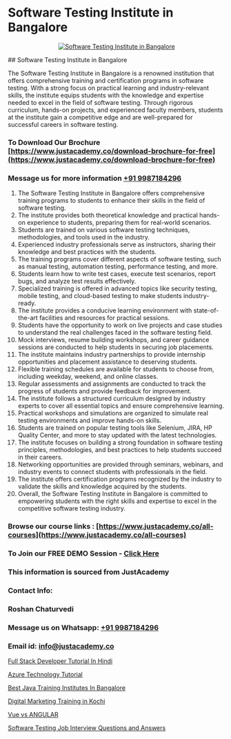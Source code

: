 # Software Testing Institute in Bangalore

<p align="center">
  <a href="https://justacademy.co/program-detail/software-testing">
    <img src="https://justacademy.co/storage2/program_images/1704700438.webp" alt="Software Testing Institute in Bangalore">
  </a>
</p>
## Software Testing Institute in Bangalore

The Software Testing Institute in Bangalore is a renowned institution that offers comprehensive training and certification programs in software testing. With a strong focus on practical learning and industry-relevant skills, the institute equips students with the knowledge and expertise needed to excel in the field of software testing. Through rigorous curriculum, hands-on projects, and experienced faculty members, students at the institute gain a competitive edge and are well-prepared for successful careers in software testing.
### To Download Our Brochure [https://www.justacademy.co/download-brochure-for-free](https://www.justacademy.co/download-brochure-for-free)
### Message us for more information [+91 9987184296](https://api.whatsapp.com/send?phone=919987184296)
1) The Software Testing Institute in Bangalore offers comprehensive training programs to students to enhance their skills in the field of software testing.
2) The institute provides both theoretical knowledge and practical hands-on experience to students, preparing them for real-world scenarios.
3) Students are trained on various software testing techniques, methodologies, and tools used in the industry.
4) Experienced industry professionals serve as instructors, sharing their knowledge and best practices with the students.
5) The training programs cover different aspects of software testing, such as manual testing, automation testing, performance testing, and more.
6) Students learn how to write test cases, execute test scenarios, report bugs, and analyze test results effectively.
7) Specialized training is offered in advanced topics like security testing, mobile testing, and cloud-based testing to make students industry-ready.
8) The institute provides a conducive learning environment with state-of-the-art facilities and resources for practical sessions.
9) Students have the opportunity to work on live projects and case studies to understand the real challenges faced in the software testing field.
10) Mock interviews, resume building workshops, and career guidance sessions are conducted to help students in securing job placements.
11) The institute maintains industry partnerships to provide internship opportunities and placement assistance to deserving students.
12) Flexible training schedules are available for students to choose from, including weekday, weekend, and online classes.
13) Regular assessments and assignments are conducted to track the progress of students and provide feedback for improvement.
14) The institute follows a structured curriculum designed by industry experts to cover all essential topics and ensure comprehensive learning.
15) Practical workshops and simulations are organized to simulate real testing environments and improve hands-on skills.
16) Students are trained on popular testing tools like Selenium, JIRA, HP Quality Center, and more to stay updated with the latest technologies.
17) The institute focuses on building a strong foundation in software testing principles, methodologies, and best practices to help students succeed in their careers.
18) Networking opportunities are provided through seminars, webinars, and industry events to connect students with professionals in the field.
19) The institute offers certification programs recognized by the industry to validate the skills and knowledge acquired by the students.
20) Overall, the Software Testing Institute in Bangalore is committed to empowering students with the right skills and expertise to excel in the competitive software testing industry.

### Browse our course links : [https://www.justacademy.co/all-courses](https://www.justacademy.co/all-courses) 
### To Join our FREE DEMO Session - [Click Here](https://www.justacademy.co/register-for-course-demo)


### This information is sourced from JustAcademy
### Contact Info:
### Roshan Chaturvedi
### Message us on Whatsapp: [+91 9987184296](https://api.whatsapp.com/send?phone=919987184296)
### Email id: [info@justacademy.co](mailto:info@justacademy.co)
                
[Full Stack Developer Tutorial In Hindi](https://www.linkedin.com/pulse/full-stack-developer-tutorial-hindi-software-training-mountain-view-srpuc/)

[Azure Technology Tutorial](https://www.linkedin.com/pulse/azure-technology-tutorial-justacademy-bay-area-woi9e?trackingId=kUfgtd32dYhg7iJF9QIRyw%3D%3D&lipi=urn%3Ali%3Apage%3Ad_flagship3_company_admin%3BVfd8WVt8TwCvR4GLG%2BU4Hg%3D%3D)

[Best Java Training Institutes In Bangalore](https://medium.com/@abhidnya.1068/best-java-training-institutes-in-bangalore-4a7b3f7c0f4c)

[Digital Marketing Training in Kochi](https://medium.com/@prempja40/digital-marketing-training-in-kochi-fc98b7c47cee)

[Vue vs ANGULAR](https://justacademyin.github.io/justacademy/vue-vs-angular)

[Software Testing Job Interview Questions and Answers](https://justacademyin.github.io/justacademy/software-testing-job-interview-questions-and-answers)

